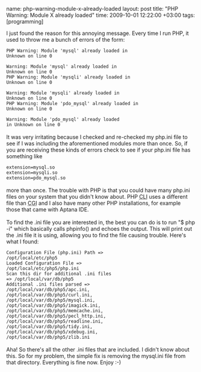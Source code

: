 name: php-warning-module-x-already-loaded
layout: post
title: "PHP Warning:  Module X already loaded"
time: 2009-10-01 12:22:00 +03:00
tags: [programming]

I just found the reason for this annoying message. Every time I run PHP, it used to throw me a bunch of errors of the form:<br /><code><br />PHP Warning:  Module 'mysql' already loaded in Unknown on line 0<br /><br />Warning: Module 'mysql' already loaded in Unknown on line 0<br />PHP Warning:  Module 'mysqli' already loaded in Unknown on line 0<br /><br />Warning: Module 'mysqli' already loaded in Unknown on line 0<br />PHP Warning:  Module 'pdo_mysql' already loaded in Unknown on line 0<br /><br />Warning: Module 'pdo_mysql' already loaded in Unknown on line 0<br /></code><br />It was very irritating because I checked and re-checked my php.ini file to see if I was including the aforementioned modules more than once. So, if you are receiving these kinds of errors check to see if your php.ini file has something like<br /><code><br />extension=mysql.so<br />extension=mysqli.so<br />extension=pdo_mysql.so<br /></code><br />more than once. The trouble with PHP is that you could have many php.ini files on your system that you didn't know about. PHP <abbr title="Command Line Interface">CLI</abbr> uses a different file than <abbr title="Common Gateway Interface">CGI</abbr> and I also have many other PHP installations, for example those that came with Aptana IDE.<br /><br />To find the .ini file you are interested in, the best you can do is to run "$ php -i" which basically calls phpinfo() and echoes the output. This will print out the .ini file it is using, allowing you to find the file causing trouble. Here's what I found:<br /><code><br />Configuration File (php.ini) Path => /opt/local/etc/php5<br />Loaded Configuration File => /opt/local/etc/php5/php.ini<br />Scan this dir for additional .ini files => /opt/local/var/db/php5<br />Additional .ini files parsed => /opt/local/var/db/php5/apc.ini,<br />/opt/local/var/db/php5/curl.ini,<br />/opt/local/var/db/php5/mysql.ini,<br />/opt/local/var/db/php5/imagick.ini,<br />/opt/local/var/db/php5/memcache.ini,<br />/opt/local/var/db/php5/pecl_http.ini,<br />/opt/local/var/db/php5/readline.ini,<br />/opt/local/var/db/php5/tidy.ini,<br />/opt/local/var/db/php5/xdebug.ini,<br />/opt/local/var/db/php5/zlib.ini<br /></code><br />Aha! So there's all the other .ini files that are included. I didn't know about this. So for my problem, the simple fix is removing the mysql.ini file from that directory. Everything is fine now. Enjoy :-)
